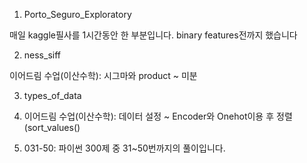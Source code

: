 1. Porto_Seguro_Exploratory

매일 kaggle필사를 1시간동안 한 부분입니다. binary features전까지 했습니다

2. ness_siff

이어드림 수업(이산수학): 시그마와 product ~ 미분

3. types_of_data

4. 이어드림 수업(이산수학): 데이터 설정 ~ Encoder와 Onehot이용 후 정렬(sort_values()

5. 031-50: 파이썬 300제 중 31~50번까지의 풀이입니다.
